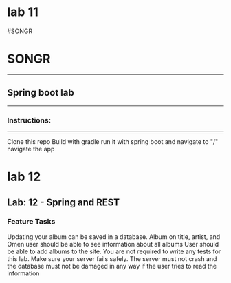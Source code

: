 
# lab 11
#SONGR

# SONGR

------------------------------------------------------------
## Spring boot lab
-------------------------------------------------------------
### Instructions:
------------------------------------------------------------
Clone this repo
Build with gradle
run it with spring boot and navigate to "/"
navigate the app


# lab 12
## Lab: 12 - Spring and REST
### Feature Tasks

Updating your album can be saved in a database.
Album on title, artist, and Omen user should be able to see information about all albums User should be able to add albums to the site. You are not required to write any tests for this lab.
Make sure your server fails safely. The server must not crash and the database must not be damaged in any way if the user tries to read the information


